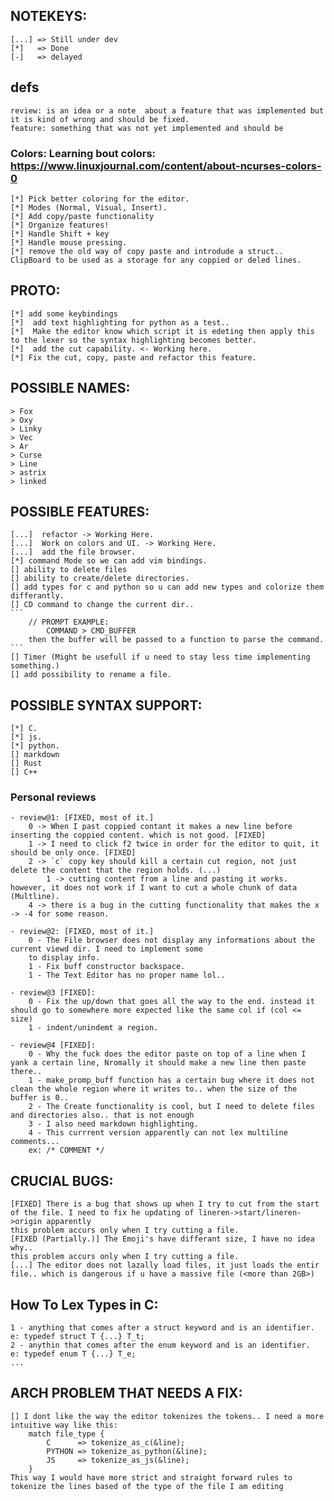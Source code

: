 ## NOTEKEYS:
    [...] => Still under dev
    [*]   => Done
    [-]   => delayed

## defs
    review: is an idea or a note  about a feature that was implemented but it is kind of wrong and should be fixed.
    feature: something that was not yet implemented and should be

### Colors: Learning bout colors: https://www.linuxjournal.com/content/about-ncurses-colors-0
    [*] Pick better coloring for the editor.
    [*] Modes (Normal, Visual, Insert).
    [*] Add copy/paste functionality
    [*] Organize features!
    [*] Handle Shift + key
    [*] Handle mouse pressing.
    [*] remove the old way of copy paste and introdude a struct.. ClipBoard to be used as a storage for any coppied or deled lines.

## PROTO:

    [*] add some keybindings
    [*]  add text highlighting for python as a test..
    [*]  Make the editor know which script it is edeting then apply this to the lexer so the syntax highlighting becomes better.
    [*]  add the cut capability. <- Working here.
    [*] Fix the cut, copy, paste and refactor this feature.
    

## POSSIBLE NAMES:
    > Fox
    > Oxy
    > Linky
    > Vec
    > Ar
    > Curse
    > Line
    > astrix
    > linked

## POSSIBLE FEATURES:
    
    [...]  refactor -> Working Here.
    [...]  Work on colors and UI. -> Working Here.
    [...]  add the file browser.
    [*] command Mode so we can add vim bindings.
    [] ability to delete files    
    [] ability to create/delete directories.
    [] add types for c and python so u can add new types and colorize them differantly.    
    [] CD command to change the current dir..
    ```
        // PROMPT EXAMPLE:
            COMMAND > CMD_BUFFER
        then the buffer will be passed to a function to parse the command.
    ```
    [] Timer (Might be usefull if u need to stay less time implementing something.)
    [] add possibility to rename a file.

## POSSIBLE SYNTAX SUPPORT:
    [*] C.
    [*] js.
    [*] python.
    [] markdown
    [] Rust
    [] C++
 
### Personal reviews
    - review@1: [FIXED, most of it.]
        0 -> When I past coppied contant it makes a new line before inserting the coppied content. which is not good. [FIXED]
        1 -> I need to click f2 twice in order for the editor to quit, it should be only once. [FIXED]
        2 -> `c` copy key should kill a certain cut region, not just delete the content that the region holds. (...)
            1 -> cutting content from a line and pasting it works. however, it does not work if I want to cut a whole chunk of data (Multline).
        4 -> there is a bug in the cutting functionality that makes the x -> -4 for some reason.

    - review@2: [FIXED, most of it.]
        0 - The File browser does not display any informations about the current viewd dir. I need to implement some 
        to display info.
        1 - Fix buff constructor backspace.
        1 - The Text Editor has no proper name lol..
    
    - review@3 [FIXED]:
        0 - Fix the up/down that goes all the way to the end. instead it should go to somewhere more expected like the same col if (col <= size)
        1 - indent/unindemt a region.

    - review@4 [FIXED]:
        0 - Why the fuck does the editor paste on top of a line when I yank a certain line, Nromally it should make a new line then paste there..
        1 - make_promp_buff function has a certain bug where it does not clean the whole region where it writes to.. when the size of the buffer is 0..
        2 - The Create functionality is cool, but I need to delete files and directories also.. that is not enough
        3 - I also need markdown highlighting. 
        4 - This currrent version apparently can not lex multiline comments...
        ex: /* COMMENT */
## CRUCIAL BUGS:
    [FIXED] There is a bug that shows up when I try to cut from the start of the file. I need to fix he updating of lineren->start/lineren->origin apparently
    this problem accurs only when I try cutting a file.
    [FIXED (Partially.)] The Emoji's have differant size, I have no idea why..
    this problem accurs only when I try cutting a file.
    [...] The editor does not lazally load files, it just loads the entir file.. which is dangerous if u have a massive file (<more than 2GB>) 

## How To Lex Types in C:
    1 - anything that comes after a struct keyword and is an identifier.
    e: typedef struct T {...} T_t;
    2 - anythin that comes after the enum keyword and is an identifier.
    e: typedef enum T {...} T_e;
    ...

## ARCH PROBLEM THAT NEEDS A FIX:
    [] I dont like the way the editor tokenizes the tokens.. I need a more intuitive way like this:
        match file_type {
            C      => tokenize_as_c(&line);
            PYTHON => tokenize_as_python(&line);
            JS     => tokenize_as_js(&line);
        }
    This way I would have more strict and straight forward rules to tokenize the lines based of the type of the file I am editing


